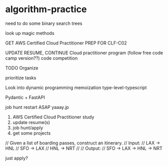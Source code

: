 # algorithm-practice
need to do some binary search trees

look up magic methods

GET
AWS Certified Cloud Practitioner 
PREP FOR CLF-C02

UPDATE RESUME, 
CONTINUE Cloud practitioner program (follow free code camp version??)
code competition

TODO
Organize

prioritize tasks

Look into
dynamic programming
memoization
type-level-typescript

Pydantic + FastAPI

job hunt restart ASAP
yaaay.jp
<meta content="width=device-width, initial scale=1" name="viewport" />

1. AWS Certified Cloud Practitioner study
2. update resume(s)
3. job hunt/apply
4. get some projects


// Given a list of boarding passes, construct an itinerary.
// Input:
// LAX -> HNL
// SFO -> LAX
// HNL -> NRT
//
// Output:
// SFO -> LAX -> HNL -> NRT

just apply?


